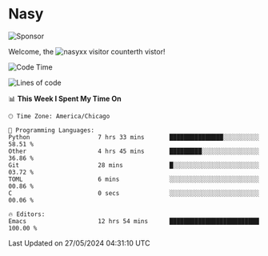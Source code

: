 # Nasy

<!--
<p align="center">
<img height="200" src="https://github-readme-stats.vercel.app/api?username=nasyxx&count_private=true&show_icons=true&theme=dracula&include_all_commits=true"/>
<img height="200" src="https://github-readme-stats.vercel.app/api/top-langs/?username=nasyxx&theme=dracula&hide=html,jupyter+notebook&count_private=true&show_icons=true"/>
</p>

  
----------------
-->

![Sponsor](https://img.shields.io/static/v1.svg?label=Sponsor&message=%E2%9D%A4&logo=GitHub&style=flat&color=pink)
 
Welcome, the ![nasyxx visitor counter](https://count.getloli.com/get/@nasyxx?theme=rule34)th vistor!
 
<!--START_SECTION:waka-->
![Code Time](http://img.shields.io/badge/Code%20Time-4%2C473%20hrs%2056%20mins-blue)

![Lines of code](https://img.shields.io/badge/From%20Hello%20World%20I%27ve%20Written-6.3%20million%20lines%20of%20code-blue)

📊 **This Week I Spent My Time On** 

```text
🕑︎ Time Zone: America/Chicago

💬 Programming Languages: 
Python                   7 hrs 33 mins       ███████████████░░░░░░░░░░   58.51 % 
Other                    4 hrs 45 mins       █████████░░░░░░░░░░░░░░░░   36.86 % 
Git                      28 mins             █░░░░░░░░░░░░░░░░░░░░░░░░   03.72 % 
TOML                     6 mins              ░░░░░░░░░░░░░░░░░░░░░░░░░   00.86 % 
C                        0 secs              ░░░░░░░░░░░░░░░░░░░░░░░░░   00.06 % 

🔥 Editors: 
Emacs                    12 hrs 54 mins      █████████████████████████   100.00 % 
```


 Last Updated on 27/05/2024 04:31:10 UTC
<!--END_SECTION:waka-->

<!-- ![visitors](https://visitor-badge.laobi.icu/badge?page_id=nasyxx.nasyxx) -->
